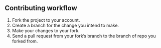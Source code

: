 ## Contributing workflow

1. Fork the project to your account.
2. Create a branch for the change you intend to make.
3. Make your changes to your fork.
4. Send a pull request from your fork’s branch to the branch of repo you forked from.


